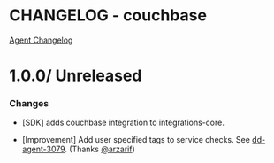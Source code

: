 # CHANGELOG - couchbase

[Agent Changelog](https://github.com/DataDog/dd-agent/blob/master/CHANGELOG.md)

1.0.0/ Unreleased
==================

### Changes

* [SDK] adds couchbase integration to integrations-core.

* [Improvement] Add user specified tags to service checks. See [dd-agent-3079](https://github.com/datadog/dd-agent/issues/3079). (Thanks [@arzarif][])


[@arzarif]: https://github.com/arzarif

